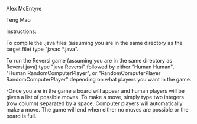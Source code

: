 Alex McEntyre

Teng Mao

Instructions:

To compile the .java files (assuming you are in the same directory
as the target file) type "javac *.java".

To run the Reversi game (assuming you are in the same directory
as Reversi.java) type "java Reversi" followed by either "Human
Human", "Human RandomComputerPlayer", or "RandomComputerPlayer
RandomComputerPlayer" depending on what players you want in 
the game.

-Once you are in the game a board will appear and human players
will be given a list of possible moves. To make a move, simply
type two integers (row column) separated by a space. Computer
players will automatically make a move. The game will end when
either no moves are possible or the board is full.